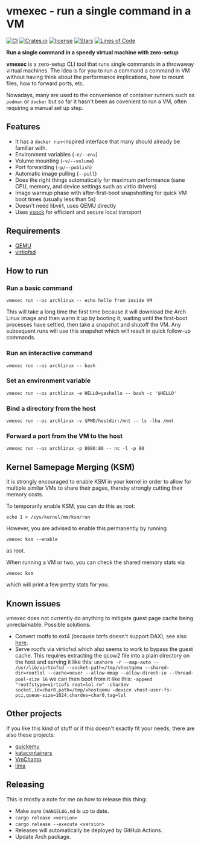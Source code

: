 # vmexec - run a single command in a VM

[![CI](https://github.com/svenstaro/vmexec/workflows/CI/badge.svg)](https://github.com/svenstaro/vmexec/actions)
[![Crates.io](https://img.shields.io/crates/v/vmexec.svg)](https://crates.io/crates/vmexec)
[![license](http://img.shields.io/badge/license-MIT-blue.svg)](https://github.com/svenstaro/vmexec/blob/master/LICENSE)
[![Stars](https://img.shields.io/github/stars/svenstaro/vmexec.svg)](https://github.com/svenstaro/vmexec/stargazers)
[![Lines of Code](https://tokei.rs/b1/github/svenstaro/vmexec)](https://github.com/svenstaro/vmexec)

**Run a single command in a speedy virtual machine with zero-setup**

**vmexec** is a zero-setup CLI tool that runs single commands in a throwaway virtual machines.
The idea is for you to run a command a command in VM without having think about the performance implications, how to mount files, how to forward ports, etc.

Nowadays, many are used to the convenience of container runners such as `podman` or `docker` but so far it hasn't been as covenient to run a VM, often requiring a manual set up step.

## Features

- It has a `docker run`-inspired interface that many should already be familiar with.
- Environment variables (`-e/--env`)
- Volume mounting (`-v/--volume`)
- Port forwarding (`-p/--publish`)
- Automatic image pulling (`--pull`)
- Does the right things automatically for maximum performance (sane CPU, memory, and device settings such as virtio drivers)
- Image warmup phase with after-first-boot snapshotting for quick VM boot times (usually less than 5s)
- Doesn't need libvirt, uses QEMU directly
- Uses [vsock](https://man7.org/linux/man-pages/man7/vsock.7.html) for efficient and secure local transport

## Requirements

- [QEMU](https://www.qemu.org/)
- [virtiofsd](https://gitlab.com/virtio-fs/virtiofsd)

## How to run

### Run a basic command

    vmexec run --os archlinux -- echo hello from inside VM

This will take a long time the first time because it will download the Arch
Linux image and then warm it up by booting it, waiting until the first-boot
processes have settled, then take a snapshot and shutoff the VM. Any subsequent
runs will use this snapshot which will result in quick follow-up commands.

### Run an interactive command

    vmexec run --os archlinux -- bash

### Set an environment variable

    vmexec run --os archlinux -e HELLO=yeshello -- bash -c '$HELLO'

### Bind a directory from the host

    vmexec run --os archlinux -v $PWD/hostdir:/mnt -- ls -lha /mnt

### Forward a port from the VM to the host

    vmexec run --os archlinux -p 8080:80 -- nc -l -p 80

## Kernel Samepage Merging (KSM)

It is strongly encouraged to enable KSM in your kernel in order to allow for
multiple similar VMs to share their pages, thereby strongly cutting their
memory costs.

To temporarily enable KSM, you can do this as root:

    echo 1 > /sys/kernel/mm/ksm/run

However, you are advised to enable this permanently by running

    vmexec ksm --enable

as root.

When running a VM or two, you can check the shared memory stats via

    vmexec ksm

which will print a few pretty stats for you.

## Known issues

vmexec does not currently do anything to mitigate guest page cache being unreclaimable.
Possible solutions:
- Convert rootfs to ext4 (because btrfs doesn't support DAX), see also [here](https://wiki.archlinux.org/title/QEMU#Using_virtio_pmem_to_bypass_the_guest's_page_cache).
- Serve rootfs via virtiofsd which also seems to work to bypass the guest cache. This requires extracting the qcow2 file into a plain directory on the host and serving it like this:
    `unshare -r --map-auto -- /usr/lib/virtiofsd --socket-path=/tmp/vhostqemu --shared-dir=rootlol --cache=never --allow-mmap --allow-direct-io --thread-pool-size 16`
    we can then boot from it like this:
    `-append "rootfstype=virtiofs root=lol rw" -chardev socket,id=char0,path=/tmp/vhostqemu -device vhost-user-fs-pci,queue-size=1024,chardev=char0,tag=lol`

## Other projects

If you like this kind of stuff or if this doesn't exactly fit your needs, there are also these projects:

- [quickemu](https://github.com/quickemu-project/quickemu)
- [katacontainers](https://katacontainers.io/)
- [VmChamp](https://github.com/wubbl0rz/VmChamp)
- [lima](https://github.com/lima-vm/lima)

## Releasing

This is mostly a note for me on how to release this thing:

- Make sure `CHANGELOG.md` is up to date.
- `cargo release <version>`
- `cargo release --execute <version>`
- Releases will automatically be deployed by GitHub Actions.
- Update Arch package.
